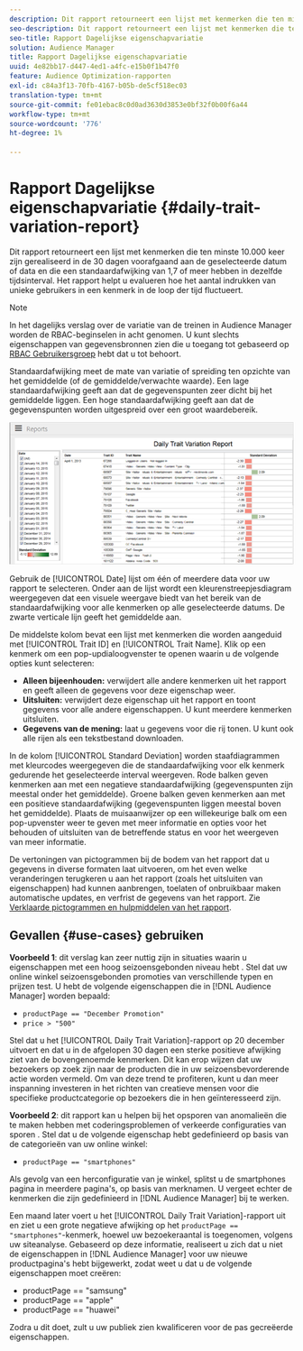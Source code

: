 ```yaml
---
description: Dit rapport retourneert een lijst met kenmerken die ten minste 10.000 keer zijn gerealiseerd in de 30 dagen voorafgaand aan de geselecteerde datum of data en die een standaardafwijking van 1,7 of meer hebben in dezelfde tijdsinterval. Het rapport helpt u evalueren hoe het aantal indrukken van unieke gebruikers in een kenmerk in de loop der tijd fluctueert.
seo-description: Dit rapport retourneert een lijst met kenmerken die ten minste 10.000 keer zijn gerealiseerd in de 30 dagen voorafgaand aan de geselecteerde datum of data en die een standaardafwijking van 1,7 of meer hebben in dezelfde tijdsinterval. Het rapport helpt u evalueren hoe het aantal indrukken van unieke gebruikers in een kenmerk in de loop der tijd fluctueert.
seo-title: Rapport Dagelijkse eigenschapvariatie
solution: Audience Manager
title: Rapport Dagelijkse eigenschapvariatie
uuid: 4e82bb17-d447-4ed1-a4fc-e15b0f1b47f0
feature: Audience Optimization-rapporten
exl-id: c84a3f13-70fb-4167-b05b-de5cf518ec03
translation-type: tm+mt
source-git-commit: fe01ebac8c0d0ad3630d3853e0bf32f0b00f6a44
workflow-type: tm+mt
source-wordcount: '776'
ht-degree: 1%

---
```


# Rapport Dagelijkse eigenschapvariatie {#daily-trait-variation-report}

Dit rapport retourneert een lijst met kenmerken die ten minste 10.000 keer zijn gerealiseerd in de 30 dagen voorafgaand aan de geselecteerde datum of data en die een standaardafwijking van 1,7 of meer hebben in dezelfde tijdsinterval. Het rapport helpt u evalueren hoe het aantal indrukken van unieke gebruikers in een kenmerk in de loop der tijd fluctueert.

>[!NOTE]
>
>In het dagelijks verslag over de variatie van de treinen in Audience Manager worden de RBAC-beginselen in acht genomen. U kunt slechts eigenschappen van gegevensbronnen zien die u toegang tot gebaseerd op [RBAC Gebruikersgroep](/help/using/features/administration/administration-overview.md) hebt dat u tot behoort.

Standaardafwijking meet de mate van variatie of spreiding ten opzichte van het gemiddelde (of de gemiddelde/verwachte waarde). Een lage standaardafwijking geeft aan dat de gegevenspunten zeer dicht bij het gemiddelde liggen. Een hoge standaardafwijking geeft aan dat de gegevenspunten worden uitgespreid over een groot waardebereik.

![](assets/daily_trait_variation.png)

Gebruik de [!UICONTROL Date] lijst om één of meerdere data voor uw rapport te selecteren. Onder aan de lijst wordt een kleurenstreepjesdiagram weergegeven dat een visuele weergave biedt van het bereik van de standaardafwijking voor alle kenmerken op alle geselecteerde datums. De zwarte verticale lijn geeft het gemiddelde aan.

De middelste kolom bevat een lijst met kenmerken die worden aangeduid met [!UICONTROL Trait ID] en [!UICONTROL Trait Name]. Klik op een kenmerk om een pop-updialoogvenster te openen waarin u de volgende opties kunt selecteren:

* **Alleen bijeenhouden:** verwijdert alle andere kenmerken uit het rapport en geeft alleen de gegevens voor deze eigenschap weer.
* **Uitsluiten:** verwijdert deze eigenschap uit het rapport en toont gegevens voor alle andere eigenschappen. U kunt meerdere kenmerken uitsluiten.
* **Gegevens van de mening:** laat u gegevens voor die rij tonen. U kunt ook alle rijen als een tekstbestand downloaden.

In de kolom [!UICONTROL Standard Deviation] worden staafdiagrammen met kleurcodes weergegeven die de standaardafwijking voor elk kenmerk gedurende het geselecteerde interval weergeven. Rode balken geven kenmerken aan met een negatieve standaardafwijking (gegevenspunten zijn meestal onder het gemiddelde). Groene balken geven kenmerken aan met een positieve standaardafwijking (gegevenspunten liggen meestal boven het gemiddelde). Plaats de muisaanwijzer op een willekeurige balk om een pop-upvenster weer te geven met meer informatie en opties voor het behouden of uitsluiten van de betreffende status en voor het weergeven van meer informatie.

De vertoningen van pictogrammen bij de bodem van het rapport dat u gegevens in diverse formaten laat uitvoeren, om het even welke veranderingen terugkeren u aan het rapport (zoals het uitsluiten van eigenschappen) had kunnen aanbrengen, toelaten of onbruikbaar maken automatische updates, en verfrist de gegevens van het rapport. Zie [Verklaarde pictogrammen en hulpmiddelen van het rapport](../../reporting/dynamic-reports/interactive-report-technology.md#icons-tools-explained).

## Gevallen {#use-cases} gebruiken

**Voorbeeld 1**: dit verslag kan zeer nuttig zijn in situaties waarin u eigenschappen met een hoog seizoensgebonden niveau hebt . Stel dat uw online winkel seizoensgebonden promoties van verschillende typen en prijzen test. U hebt de volgende eigenschappen die in [!DNL Audience Manager] worden bepaald:

* `productPage == "December Promotion"`
* `price > "500"`

Stel dat u het [!UICONTROL Daily Trait Variation]-rapport op 20 december uitvoert en dat u in de afgelopen 30 dagen een sterke positieve afwijking ziet van de bovengenoemde kenmerken. Dit kan erop wijzen dat uw bezoekers op zoek zijn naar de producten die in uw seizoensbevorderende actie worden vermeld. Om van deze trend te profiteren, kunt u dan meer inspanning investeren in het richten van creatieve mensen voor die specifieke productcategorie op bezoekers die in hen geïnteresseerd zijn.

**Voorbeeld 2**: dit rapport kan u helpen bij het opsporen van anomalieën die te maken hebben met coderingsproblemen of verkeerde configuraties van sporen . Stel dat u de volgende eigenschap hebt gedefinieerd op basis van de categorieën van uw online winkel:

* `productPage == "smartphones"`

Als gevolg van een herconfiguratie van je winkel, splitst u de smartphones pagina in meerdere pagina&#39;s, op basis van merknamen. U vergeet echter de kenmerken die zijn gedefinieerd in [!DNL Audience Manager] bij te werken.

Een maand later voert u het [!UICONTROL Daily Trait Variation]-rapport uit en ziet u een grote negatieve afwijking op het `productPage == "smartphones"`-kenmerk, hoewel uw bezoekeraantal is toegenomen, volgens uw siteanalyse. Gebaseerd op deze informatie, realiseert u zich dat u niet de eigenschappen in [!DNL Audience Manager] voor uw nieuwe productpagina&#39;s hebt bijgewerkt, zodat weet u dat u de volgende eigenschappen moet creëren:

* productPage == &quot;samsung&quot;
* productPage == &quot;apple&quot;
* productPage == &quot;huawei&quot;

Zodra u dit doet, zult u uw publiek zien kwalificeren voor de pas gecreëerde eigenschappen.
